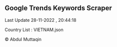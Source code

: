 

## Google Trends Keywords Scraper 
 
Last Update 28-11-2022 , 20:44:18

Country List :
VIETNAM.json



© Abdul Muttaqin 
